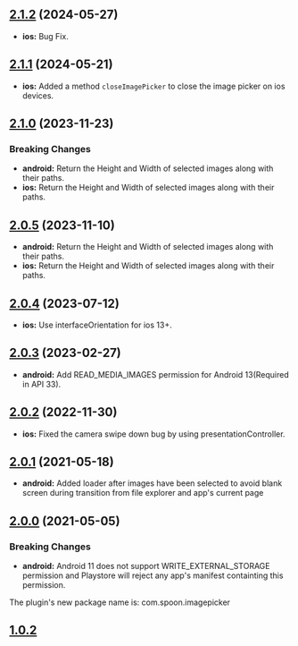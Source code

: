 ## [2.1.2](https://github.com/spoonconsulting/cordova-plugin-telerik-imagepicker/compare/2.1.1...2.1.2) (2024-05-27)

* **ios:** Bug Fix.

## [2.1.1](https://github.com/spoonconsulting/cordova-plugin-telerik-imagepicker/compare/2.1.0...2.1.1) (2024-05-21)

* **ios:** Added a method `closeImagePicker` to close the image picker on ios devices.

## [2.1.0](https://github.com/spoonconsulting/cordova-plugin-telerik-imagepicker/compare/2.0.5...2.1.0) (2023-11-23)


### Breaking Changes

* **android:** Return the Height and Width of selected images along with their paths.
* **ios:** Return the Height and Width of selected images along with their paths.

## [2.0.5](https://github.com/spoonconsulting/cordova-plugin-telerik-imagepicker/compare/2.0.4...2.0.5) (2023-11-10)

* **android:** Return the Height and Width of selected images along with their paths.
* **ios:** Return the Height and Width of selected images along with their paths.

## [2.0.4](https://github.com/spoonconsulting/cordova-plugin-telerik-imagepicker/compare/2.0.3...2.0.4) (2023-07-12)

* **ios:** Use interfaceOrientation for ios 13+.

## [2.0.3](https://github.com/spoonconsulting/cordova-plugin-telerik-imagepicker/compare/2.0.2...2.0.3) (2023-02-27)

* **android:** Add READ_MEDIA_IMAGES permission for Android 13(Required in API 33).

## [2.0.2](https://github.com/spoonconsulting/cordova-plugin-telerik-imagepicker/compare/2.0.1...2.0.2) (2022-11-30)

* **ios:** Fixed the camera swipe down bug by using presentationController.

## [2.0.1](https://github.com/spoonconsulting/cordova-plugin-telerik-imagepicker/compare/1.0.2...2.0.1) (2021-05-18)

* **android:** Added loader after images have been selected to avoid blank screen during transition from file explorer and app's current page

## [2.0.0](https://github.com/spoonconsulting/cordova-plugin-telerik-imagepicker/compare/1.0.2...2.0.0) (2021-05-05)


### Breaking Changes

* **android:**  Android 11 does not support WRITE_EXTERNAL_STORAGE permission and Playstore will reject any app's manifest containting this permission.

The plugin's new package name is: com.spoon.imagepicker


## [1.0.2](https://github.com/spoonconsulting/cordova-plugin-telerik-imagepicker/releases/tag/1.0.2)
